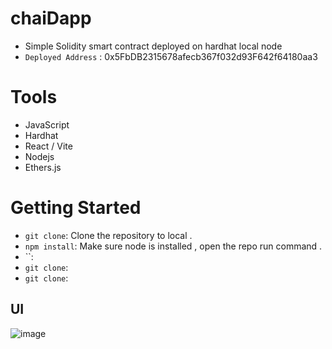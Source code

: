 # chaiDapp
- Simple Solidity smart contract deployed on hardhat local node
- `Deployed Address` : 0x5FbDB2315678afecb367f032d93F642f64180aa3

# Tools
- JavaScript
- Hardhat
- React / Vite
- Nodejs
- Ethers.js
# Getting Started 
- `git clone`: Clone the repository to local .
- `npm install`: Make sure node is installed , open the repo run command .
- ``:
- `git clone`:
- `git clone`:
## UI 
![image](https://github.com/ManiShanker43/EthereumDapp/assets/130231291/ad81137b-e1ca-4091-bc35-291dec8b2b86)
